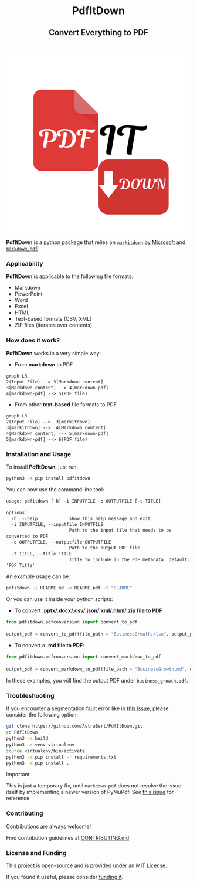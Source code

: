 <div align="center">
<h1>PdfItDown</h1>
<h2>Convert Everything to PDF</h2>
</div>
<br>
<div align="center">
    <img src="https://raw.githubusercontent.com/AstraBert/PdfItDown/main/logo.png" alt="PdfItDown Logo">
</div>

**PdfItDown** is a python package that relies on [`markitdown` by Microsoft](https://github.com/microsoft/markitdown/) and [`markdown_pdf`](https://github.com/vb64/markdown-pdf). 

### Applicability

**PdfItDown** is applicable to the following file formats:

- Markdown
- PowerPoint
- Word
- Excel
- HTML
- Text-based formats (CSV, XML)
- ZIP files (iterates over contents)

### How does it work?

**PdfItDown** works in a very simple way:

- From **markdown** to PDF

```mermaid
graph LR
2(Input File) --> 3[Markdown content] 
3[Markdown content] --> 4[markdown-pdf]
4[markdown-pdf] --> 5(PDF file)
```

- From other **text-based** file formats to PDF

```mermaid
graph LR
2(Input File) -->  3[markitdown]
3[markitdown] -->  4[Markdown content]
4[Markdown content] --> 5[markdown-pdf]
5[markdown-pdf] --> 6(PDF file)
```

### Installation and Usage

To install **PdfItDown**, just run:

```bash
python3 -m pip install pdfitdown
```

You can now use the command line tool:

```
usage: pdfitdown [-h] -i INPUTFILE -o OUTPUTFILE [-t TITLE]

options:
  -h, --help            show this help message and exit
  -i INPUTFILE, --inputfile INPUTFILE
                        Path to the input file that needs to be converted to PDF
  -o OUTPUTFILE, --outputfile OUTPUTFILE
                        Path to the output PDF file
  -t TITLE, --title TITLE
                        Title to include in the PDF metadata. Default: 'PDF Title'
```

An example usage can be:

```bash
pdfitdown -i README.md -o README.pdf -t "README"
```

Or you can use it inside your python scripts:

- To convert **.pptx/.docx/.csv/.json/.xml/.html/.zip file to PDF**

```python
from pdfitdown.pdfconversion import convert_to_pdf

output_pdf = convert_to_pdf(file_path = "BusinessGrowth.xlsx", output_path = "business_growth.pdf", title = "Business Growth")
```

- To convert a **.md file to PDF**:

```python
from pdfitdown.pdfconversion import convert_markdown_to_pdf

output_pdf = convert_markdown_to_pdf(file_path = "BusinessGrowth.md", output_path = "business_growth.pdf", title = "Business Growth")
```

In these examples, you will find the output PDF under `business_growth.pdf`.

### Troubleshooting

If you encounter a segmentation fault error like in [this issue](https://github.com/AstraBert/PdfItDown/issues/1), please consider the following option:

```bash
git clone https://github.com/AstraBert/PdfItDown.git
cd PdfItDown
python3 -m build
python3 -m venv virtualenv
source virtualenv/bin/activate
python3 -m pip install -r requirements.txt
python3 -m pip install .
```

> [!IMPORTANT]
> This is just a temporary fix, until `markdown-pdf` does not resolve the issue itself by implementing a newer version of PyMuPdf. See [this issue](https://github.com/vb64/markdown-pdf/issues/38) for reference

### Contributing

Contributions are always welcome!

Find contribution guidelines at [CONTRIBUTING.md](https://github.com/AstraBert/PdfItDown/tree/main/CONTRIBUTING.md)

### License and Funding

This project is open-source and is provided under an [MIT License](https://github.com/AstraBert/PdfItDown/tree/main/LICENSE).

If you found it useful, please consider [funding it](https://github.com/sponsors/AstraBert).